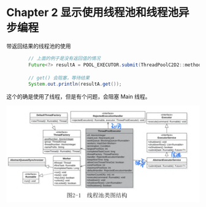 # Chapter 2 显示使用线程池和线程池异步编程
带返回结果的线程池的使用

```java
        // 上面的例子是没有返回值的情况
        Future<?> resultA = POOL_EXECUTOR.submit(ThreadPoolC2D2::methodString);

        // get() 会阻塞，等待结果
        System.out.println(resultA.get());
```

这个的确是使用了线程，但是有个问题，会阻塞 Main 线程。

![线程池类图结构](src/main/resources/Chapter2/chapter2_photos/线程池图结构.png)


